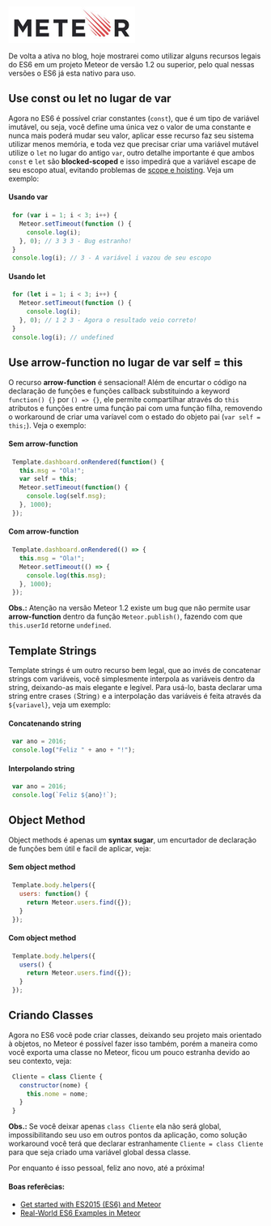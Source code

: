 ![Brincando de ES6 no Meteor](/images/meteor-logo.jpg "Brincando de ES6 no Meteor")

De volta a ativa no blog, hoje mostrarei como utilizar alguns recursos legais do ES6 em um projeto Meteor de versão 1.2 ou superior, pelo qual nessas versões o ES6 já esta nativo para uso.

## Use const ou let no lugar de var

Agora no ES6 é possível criar constantes (`const`), que é um tipo de variável imutável, ou seja, você define uma única vez o valor de uma constante e nunca mais poderá mudar seu valor, aplicar esse recurso faz seu sistema utilizar menos memória, e toda vez que precisar criar uma variável mutável utilize o `let` no lugar do antigo `var`, outro detalhe importante é que ambos `const` e `let` são **blocked-scoped** e isso impedirá que a variável escape de seu escopo atual, evitando problemas de [scope e hoisting](http://www.sitepoint.com/demystifying-javascript-variable-scope-hoisting/). Veja um exemplo:

#### Usando var

``` javascript
 for (var i = 1; i < 3; i++) {
   Meteor.setTimeout(function () {
     console.log(i);
   }, 0); // 3 3 3 - Bug estranho!
 }
 console.log(i); // 3 - A variável i vazou de seu escopo
``` 

#### Usando let

``` javascript
 for (let i = 1; i < 3; i++) {
   Meteor.setTimeout(function () {
     console.log(i);
   }, 0); // 1 2 3 - Agora o resultado veio correto!
 }
 console.log(i); // undefined
``` 

## Use arrow-function no lugar de var self = this

O recurso **arrow-function** é sensacional! Além de encurtar o código na declaração de funções e funções callback substituindo a keyword `function() {}` por `() => {}`, ele permite compartilhar através do `this` atributos e funções entre uma função pai com uma função filha, removendo o workaround de criar uma varíavel com o estado do objeto pai (`var self = this;`). Veja o exemplo:

#### Sem arrow-function

``` javascript
 Template.dashboard.onRendered(function() {
   this.msg = "Ola!";
   var self = this;
   Meteor.setTimeout(function() {
     console.log(self.msg);
   }, 1000);
 });
``` 

#### Com arrow-function

``` javascript
 Template.dashboard.onRendered(() => {
   this.msg = "Ola!";
   Meteor.setTimeout(() => {
     console.log(this.msg);
   }, 1000);
 });
``` 

**Obs.:** Atenção na versão Meteor 1.2 existe um bug que não permite usar **arrow-function** dentro da função `Meteor.publish()`, fazendo com que `this.userId` retorne `undefined`.

## Template Strings

Template strings é um outro recurso bem legal, que ao invés de concatenar strings com variáveis, você simplesmente interpola as variáveis dentro da string, deixando-as mais elegante e legível. Para usá-lo, basta declarar uma string entre crases `(`String`)` e a interpolação das variáveis é feita através da `${variavel}`, veja um exemplo:

#### Concatenando string

``` javascript
 var ano = 2016;
 console.log("Feliz " + ano + "!");
``` 

#### Interpolando string

``` javascript
 var ano = 2016;
 console.log(`Feliz ${ano}!`);
``` 

## Object Method

Object methods é apenas um **syntax sugar**, um encurtador de declaração de funções bem útil e facil de aplicar, veja:

#### Sem object method

``` javascript
 Template.body.helpers({
   users: function() {
     return Meteor.users.find({});
   }
 });
``` 

#### Com object method

``` javascript
 Template.body.helpers({
   users() {
     return Meteor.users.find({});
   }
 });
``` 

## Criando Classes

Agora no ES6 você pode criar classes, deixando seu projeto mais orientado à objetos, no Meteor é possível fazer isso também, porém a maneira como você exporta uma classe no Meteor, ficou um pouco estranha devido ao seu contexto, veja:

``` javascript
 Cliente = class Cliente {
   constructor(nome) {
     this.nome = nome;
   }
 }
``` 

**Obs.:** Se você deixar apenas `class Cliente` ela não será global, impossibilitando seu uso em outros pontos da aplicação, como solução workaround você terá que declarar estranhamente `Cliente = class Cliente` para que seja criado uma variável global dessa classe.

Por enquanto é isso pessoal, feliz ano novo, até a próxima!

#### Boas referêcias:

*   [Get started with ES2015 (ES6) and Meteor](http://info.meteor.com/blog/es2015-get-started)
*   [Real-World ES6 Examples in Meteor](https://medium.com/@dferber90/real-world-es6-examples-in-meteor-a834c6073daa)